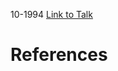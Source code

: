 

10-1994
[Link to Talk](https://www.churchofjesuschrist.org/study/general-conference/1994/10/saturday-morning-session?lang=eng)



# References
